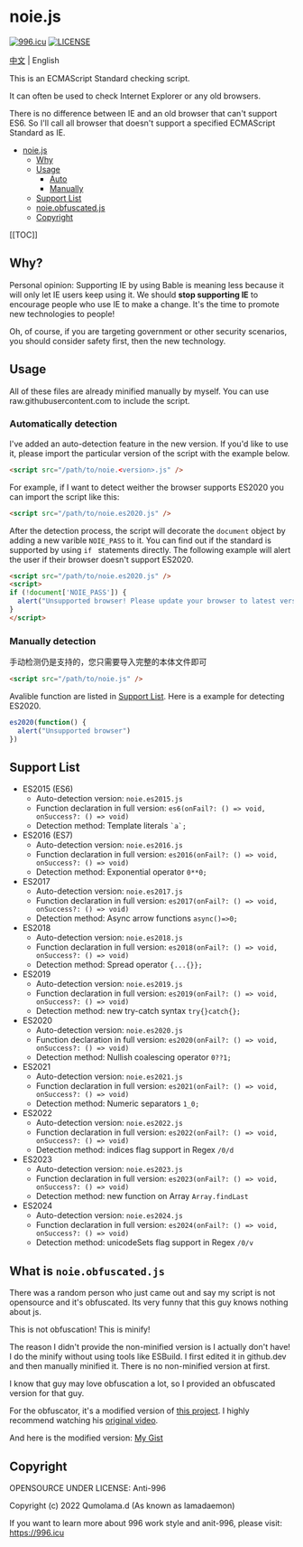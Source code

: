 
# noie.js

[![996.icu](https://img.shields.io/badge/link-996.icu-red.svg)](https://996.icu)
[![LICENSE](https://img.shields.io/badge/license-Anti%20996-blue.svg)](https://github.com/996icu/996.ICU/blob/master/LICENSE)

[中文](README.MD) | English

This is an ECMAScript Standard checking script.

It can often be used to check Internet Explorer or any old browsers.

There is no difference between IE and an old browser that can't support ES6.
So I'll call all browser that doesn't support a specified ECMAScript Standard as IE.

- [noie.js](#noiejs)
  * [Why](#why)
  * [Usage](#Usage)
    - [Auto](#automatically-detection)
    - [Manually](#manually-detection)
  * [Support List](#Support_List)
  * [noie.obfuscated.js](#what-is-noieobfuscatedjs)
  + [Copyright](#Copyright)

[[TOC]]

## Why?

Personal opinion: Supporting IE by using Bable is meaning less because it will only let IE users keep using it.
We should **stop supporting IE** to encourage people who use IE to make a change. 
It's the time to promote new technologies to people!

Oh, of course, if you are targeting government or other security scenarios, you should consider safety first, then the new technology.

## Usage

All of these files are already minified manually by myself. You can use raw.githubusercontent.com to include the script.

### Automatically detection

I've added an auto-detection feature in the new version. 
If you'd like to use it, please import the particular version of the script with the example below.

```html
<script src="/path/to/noie.<version>.js" />
```

For example, if I want to detect weither the browser supports ES2020 you can import the script like this: 
```html
<script src="/path/to/noie.es2020.js" />
```

After the detection process, the script will decorate the `document` object by adding a new varible `NOIE_PASS` to it.
You can find out if the standard is supported by using `if ` statements directly.
The following example will alert the user if their browser doesn't support ES2020.

```html
<script src="/path/to/noie.es2020.js" />
<script>
if (!document['NOIE_PASS']) {
  alert("Unsupported browser! Please update your browser to latest version!")
}
</script>
```

### Manually detection
手动检测仍是支持的，您只需要导入完整的本体文件即可
```html
<script src="/path/to/noie.js" />
```

Avalible function are listed in [Support List](#support-list). Here is a example for detecting ES2020.

```javascript
es2020(function() {
  alert("Unsupported browser")
})
```

## Support List

- ES2015 (ES6)
  + Auto-detection version: `noie.es2015.js`
  + Function declaration in full version: `es6(onFail?: () => void, onSuccess?: () => void)` 
  + Detection method: Template literals ``` `a`; ``` 
- ES2016 (ES7)
  + Auto-detection version: `noie.es2016.js`
  + Function declaration in full version: `es2016(onFail?: () => void, onSuccess?: () => void)` 
  + Detection method: Exponential operator ``` 0**0; ``` 
- ES2017
  + Auto-detection version: `noie.es2017.js`
  + Function declaration in full version: `es2017(onFail?: () => void, onSuccess?: () => void)` 
  + Detection method: Async arrow functions ``` async()=>0; ``` 
- ES2018
  + Auto-detection version: `noie.es2018.js`
  + Function declaration in full version: `es2018(onFail?: () => void, onSuccess?: () => void)` 
  + Detection method: Spread operator ``` {...{}}; ``` 
- ES2019
  + Auto-detection version: `noie.es2019.js`
  + Function declaration in full version: `es2019(onFail?: () => void, onSuccess?: () => void)` 
  + Detection method: new try-catch syntax ``` try{}catch{}; ``` 
- ES2020
  + Auto-detection version: `noie.es2020.js`
  + Function declaration in full version: `es2020(onFail?: () => void, onSuccess?: () => void)` 
  + Detection method: Nullish coalescing operator ``` 0??1; ``` 
- ES2021
  + Auto-detection version: `noie.es2021.js`
  + Function declaration in full version: `es2021(onFail?: () => void, onSuccess?: () => void)` 
  + Detection method: Numeric separators ``` 1_0; ``` 
- ES2022
  + Auto-detection version: `noie.es2022.js`
  + Function declaration in full version: `es2022(onFail?: () => void, onSuccess?: () => void)` 
  + Detection method: indices flag support in Regex ``` /0/d ``` 
- ES2023
  + Auto-detection version: `noie.es2023.js`
  + Function declaration in full version: `es2023(onFail?: () => void, onSuccess?: () => void)` 
  + Detection method: new function on Array ``` Array.findLast ``` 
- ES2024
  + Auto-detection version: `noie.es2024.js`
  + Function declaration in full version: `es2024(onFail?: () => void, onSuccess?: () => void)` 
  + Detection method: unicodeSets flag support in Regex ``` /0/v ``` 

## What is `noie.obfuscated.js`

There was a random person who just came out and say my script is not opensource and it's obfuscated.
Its very funny that this guy knows nothing about js.

This is not obfuscation! This is minify!

The reason I didn't provide the non-minified version is I actually don't have!
I do the minify without using tools like ESBuild. I first edited it in github.dev and then manually minified it.
There is no non-minified version at first.

I know that guy may love obfuscation a lot, so I provided an obfuscated version for that guy.

For the obfuscator, it's a modified version of [this project](https://github.com/lowbyteproductions/JavaScript-Is-Weird).
I highly recommend watching his [original video](https://www.youtube.com/watch?v=sRWE5tnaxlI).

And here is the modified version: [My Gist](https://gist.github.com/Lama3L9R/16e84970e357ed77d72b3fb02d7c5fce)

## Copyright

OPENSOURCE UNDER LICENSE: Anti-996

Copyright (c) 2022 Qumolama.d (As known as lamadaemon)

If you want to learn more about 996 work style and anit-996, please visit: https://996.icu
